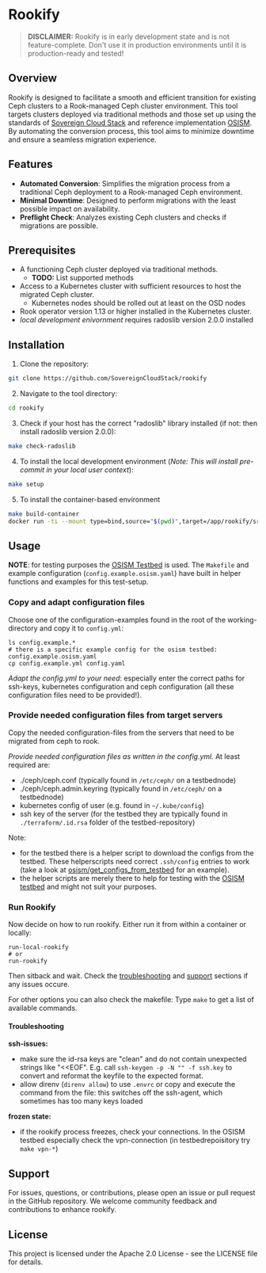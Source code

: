 # Rookify

> __DISCLAIMER:__ Rookify is in early development state and is not feature-complete. Don't use it in production environments until it is production-ready and tested!

## Overview
Rookify is designed to facilitate a smooth and efficient transition for existing Ceph clusters to a Rook-managed Ceph cluster environment. This tool targets clusters deployed via traditional methods and those set up using the standards of [Sovereign Cloud Stack](https://github.com/SovereignCloudStack/) and reference implementation [OSISM](https://github.com/osism/). By automating the conversion process, this tool aims to minimize downtime and ensure a seamless migration experience.

## Features
- **Automated Conversion**: Simplifies the migration process from a traditional Ceph deployment to a Rook-managed Ceph environment.
- **Minimal Downtime**: Designed to perform migrations with the least possible impact on availability.
- **Preflight Check**: Analyzes existing Ceph clusters and checks if migrations are possible.

## Prerequisites
- A functioning Ceph cluster deployed via traditional methods.
  - __TODO:__ List supported methods
- Access to a Kubernetes cluster with sufficient resources to host the migrated Ceph cluster.
  - Kubernetes nodes should be rolled out at least on the OSD nodes
- Rook operator version 1.13 or higher installed in the Kubernetes cluster.
- _local development enivornment_ requires radoslib version 2.0.0 installed

## Installation
1. Clone the repository:
```bash
git clone https://github.com/SovereignCloudStack/rookify
```

2. Navigate to the tool directory:
```bash
cd rookify
```

3. Check if your host has the correct "radoslib" library installed (if not: then install radoslib version 2.0.0):
```bash
make check-radoslib
```

4. To install the local development environment
(_Note: This will install pre-commit in your local user context_):
```bash
make setup
```

5. To install the container-based environment
```bash
make build-container
docker run -ti --mount type=bind,source="$(pwd)",target=/app/rookify/src/,readonly --workdir=/app/rookify/src rookify:latest
```

## Usage

**NOTE**: for testing purposes the [OSISM Testbed](https://github.com/osism/testbed) is used. The `Makefile` and example configuration (`config.example.osism.yaml`) have built in helper functions and examples for this test-setup.

### Copy and adapt configuration files

Choose one of the configuration-examples found in the root of the working-directory and copy it to `config.yml`:

```
ls config.example.*
# there is a specific example config for the osism testbed: config.example.osism.yaml
cp config.example.yml config.yaml
```

_Adapt the config.yml to your need_: especially enter the correct paths for ssh-keys, kubernetes configuration and ceph configuration (all these configuration files need to be provided!).

### Provide needed configuration files from target servers

Copy the needed configuration-files from the servers that need to be migrated from ceph to rook.

_Provide needed configuration files as written in the config.yml._ At least required are:
- ./ceph/ceph.conf (typically found in `/etc/ceph/` on a testbednode)
- ./ceph/ceph.admin.keyring (typically found in `/etc/ceph/` on a testbednode)
- kubernetes config of user (e.g. found in `~/.kube/config`)
- ssh key of the server (for the testbed they are typically found in `./terraform/.id.rsa` folder of the testbed-repository)

Note:
- for the testbed there is a helper script to download the configs from the testbed. These helperscripts need correct `.ssh/config` entries to work (take a look at [osism/get_configs_from_testbed](osism/get_configs_from_testbed.sh) for an example).
- the helper scripts are merely there to help for testing with the [OSISM testbed](https://github.com/osism/testbed) and might not suit your purposes.

### Run Rookify

Now decide on how to run rookify. Either run it from within a container or locally:

```
run-local-rookify
# or
run-rookify
```

Then sitback and wait. Check the [troubleshooting](#troubleshooting) and [support](#support) sections if any issues occure.

For other options you can also check the makefile: Type `make` to get a list of available commands.

#### Troubleshooting

**ssh-issues:**
- make sure the id-rsa keys are "clean" and do not contain unexpected strings like "\<\<EOF". E.g. call `ssh-keygen -p -N "" -f ssh.key` to convert and reformat the keyfile to the expected format.
- allow direnv (`direnv allow`) to use `.envrc` or copy and execute the command from the file: this switches off the ssh-agent, which sometimes has too many keys loaded

**frozen state:**
- if the rookify process freezes, check your connections. In the OSISM testbed especially check the vpn-connection (in testbedrepoisitory try `make vpn-*`)

## Support

For issues, questions, or contributions, please open an issue or pull request in the GitHub repository. We welcome community feedback and contributions to enhance rookify.


## License
This project is licensed under the Apache 2.0 License - see the LICENSE file for details.
